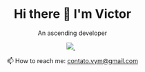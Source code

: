 <h1 align='center'>
  Hi there 👋 I'm Victor
</h1>

<p align='center'>
  An ascending developer
</p>

<p align='center'>
  <a href="https://www.linkedin.com/in/vymartinez/">
    <img src="https://img.shields.io/badge/linkedin-%230077B5.svg?&style=for-the-badge&logo=linkedin&logoColor=white" />
  </a>&nbsp;&nbsp;
</p>

<p align='center'>
  📫 How to reach me: <a href='mailto:contato.vym@gmail.com'>contato.vym@gmail.com</a>
</p>


